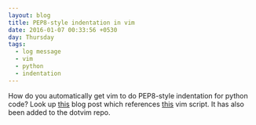 ```yaml
---
layout: blog
title: PEP8-style indentation in vim
date: 2016-01-07 00:33:56 +0530
day: Thursday
tags:
  - log message
  - vim
  - python
  - indentation
---
```


How do you automatically get vim to do PEP8-style indentation for python code? Look up [this](http://henry.precheur.org/vim/python.html) blog post which references [this](http://www.vim.org/scripts/script.php?script_id=974) vim script. It has also been added to the dotvim repo. 
